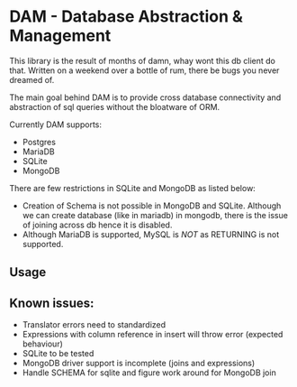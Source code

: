 # DAM - Database Abstraction & Management

This library is the result of months of damn, whay wont this db client do that. Written on a weekend
over a bottle of rum, there be bugs you never dreamed of.

The main goal behind DAM is to provide cross database connectivity and abstraction of sql queries without
the bloatware of ORM.

Currently DAM supports:

- Postgres
- MariaDB
- SQLite
- MongoDB

There are few restrictions in SQLite and MongoDB as listed below:

- Creation of Schema is not possible in MongoDB and SQLite. Although we can create database (like in mariadb) in
  mongodb, there is the issue of joining across db hence it is disabled.
- Although MariaDB is supported, MySQL is _NOT_ as RETURNING is not supported.

## Usage

## Known issues:

- Translator errors need to standardized
- Expressions with column reference in insert will throw error (expected behaviour)
- SQLite to be tested
- MongoDB driver support is incomplete (joins and expressions)
- Handle SCHEMA for sqlite and figure work around for MongoDB join
